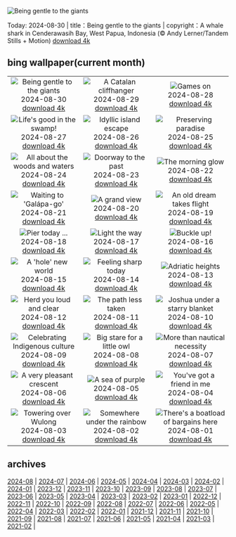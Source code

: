 ![Being gentle to the giants](https://cn.bing.com/th?id=OHR.WhaleSharkDay_EN-US8979838463_UHD.jpg&w=1000)

Today: 2024-08-30 | title：Being gentle to the giants | copyright：A whale shark in Cenderawasih Bay, West Papua, Indonesia (© Andy Lerner/Tandem Stills + Motion) [download 4k](https://cn.bing.com/th?id=OHR.WhaleSharkDay_EN-US8979838463_UHD.jpg)

## bing wallpaper(current month)

|  |  |  |
| :----: | :----: | :----: |
| ![Being gentle to the giants](https://cn.bing.com/th?id=OHR.WhaleSharkDay_EN-US8979838463_UHD.jpg&pid=hp&w=384&h=216&rs=1&c=4) <br/>2024-08-30 [download 4k](https://cn.bing.com/th?id=OHR.WhaleSharkDay_EN-US8979838463_UHD.jpg)| ![A Catalan cliffhanger](https://cn.bing.com/th?id=OHR.CastellfollitSpain_EN-US8880313790_UHD.jpg&pid=hp&w=384&h=216&rs=1&c=4) <br/>2024-08-29 [download 4k](https://cn.bing.com/th?id=OHR.CastellfollitSpain_EN-US8880313790_UHD.jpg)| ![Games on](https://cn.bing.com/th?id=OHR.ParalympicsParis_EN-US0355511969_UHD.jpg&pid=hp&w=384&h=216&rs=1&c=4) <br/>2024-08-28 [download 4k](https://cn.bing.com/th?id=OHR.ParalympicsParis_EN-US0355511969_UHD.jpg)|
| ![Life's good in the swamp!](https://cn.bing.com/th?id=OHR.YoungCaiman_EN-US8572688559_UHD.jpg&pid=hp&w=384&h=216&rs=1&c=4) <br/>2024-08-27 [download 4k](https://cn.bing.com/th?id=OHR.YoungCaiman_EN-US8572688559_UHD.jpg)| ![Idyllic island escape](https://cn.bing.com/th?id=OHR.PalmyraAtoll_EN-US8399787979_UHD.jpg&pid=hp&w=384&h=216&rs=1&c=4) <br/>2024-08-26 [download 4k](https://cn.bing.com/th?id=OHR.PalmyraAtoll_EN-US8399787979_UHD.jpg)| ![Preserving paradise](https://cn.bing.com/th?id=OHR.SwiftcurrentLake_EN-US8272209593_UHD.jpg&pid=hp&w=384&h=216&rs=1&c=4) <br/>2024-08-25 [download 4k](https://cn.bing.com/th?id=OHR.SwiftcurrentLake_EN-US8272209593_UHD.jpg)|
| ![All about the woods and waters](https://cn.bing.com/th?id=OHR.KatahdinWoods_EN-US8182768375_UHD.jpg&pid=hp&w=384&h=216&rs=1&c=4) <br/>2024-08-24 [download 4k](https://cn.bing.com/th?id=OHR.KatahdinWoods_EN-US8182768375_UHD.jpg)| ![Doorway to the past](https://cn.bing.com/th?id=OHR.PrasatPhanom_EN-US7990643175_UHD.jpg&pid=hp&w=384&h=216&rs=1&c=4) <br/>2024-08-23 [download 4k](https://cn.bing.com/th?id=OHR.PrasatPhanom_EN-US7990643175_UHD.jpg)| ![The morning glow](https://cn.bing.com/th?id=OHR.OceanCityMD_EN-US1389904046_UHD.jpg&pid=hp&w=384&h=216&rs=1&c=4) <br/>2024-08-22 [download 4k](https://cn.bing.com/th?id=OHR.OceanCityMD_EN-US1389904046_UHD.jpg)|
| ![Waiting to 'Galápa-go'](https://cn.bing.com/th?id=OHR.NazcaBooby_EN-US0971401791_UHD.jpg&pid=hp&w=384&h=216&rs=1&c=4) <br/>2024-08-21 [download 4k](https://cn.bing.com/th?id=OHR.NazcaBooby_EN-US0971401791_UHD.jpg)| ![A grand view](https://cn.bing.com/th?id=OHR.TetonSunrise_EN-US0849252457_UHD.jpg&pid=hp&w=384&h=216&rs=1&c=4) <br/>2024-08-20 [download 4k](https://cn.bing.com/th?id=OHR.TetonSunrise_EN-US0849252457_UHD.jpg)| ![An old dream takes flight](https://cn.bing.com/th?id=OHR.FlightMuseum_EN-US0151236175_UHD.jpg&pid=hp&w=384&h=216&rs=1&c=4) <br/>2024-08-19 [download 4k](https://cn.bing.com/th?id=OHR.FlightMuseum_EN-US0151236175_UHD.jpg)|
| ![Pier today ...](https://cn.bing.com/th?id=OHR.HuntingtonBeach_EN-US9892577517_UHD.jpg&pid=hp&w=384&h=216&rs=1&c=4) <br/>2024-08-18 [download 4k](https://cn.bing.com/th?id=OHR.HuntingtonBeach_EN-US9892577517_UHD.jpg)| ![Light the way](https://cn.bing.com/th?id=OHR.AlfanzinaLighthouse_EN-US9545750672_UHD.jpg&pid=hp&w=384&h=216&rs=1&c=4) <br/>2024-08-17 [download 4k](https://cn.bing.com/th?id=OHR.AlfanzinaLighthouse_EN-US9545750672_UHD.jpg)| ![Buckle up!](https://cn.bing.com/th?id=OHR.JapanRollerCoaster_EN-US9463845683_UHD.jpg&pid=hp&w=384&h=216&rs=1&c=4) <br/>2024-08-16 [download 4k](https://cn.bing.com/th?id=OHR.JapanRollerCoaster_EN-US9463845683_UHD.jpg)|
| ![A 'hole' new world](https://cn.bing.com/th?id=OHR.HangCave_EN-US9374263509_UHD.jpg&pid=hp&w=384&h=216&rs=1&c=4) <br/>2024-08-15 [download 4k](https://cn.bing.com/th?id=OHR.HangCave_EN-US9374263509_UHD.jpg)| ![Feeling sharp today](https://cn.bing.com/th?id=OHR.WatarrkaLizard_EN-US2106702347_UHD.jpg&pid=hp&w=384&h=216&rs=1&c=4) <br/>2024-08-14 [download 4k](https://cn.bing.com/th?id=OHR.WatarrkaLizard_EN-US2106702347_UHD.jpg)| ![Adriatic heights](https://cn.bing.com/th?id=OHR.DugiOtokCroatia_EN-US1981524043_UHD.jpg&pid=hp&w=384&h=216&rs=1&c=4) <br/>2024-08-13 [download 4k](https://cn.bing.com/th?id=OHR.DugiOtokCroatia_EN-US1981524043_UHD.jpg)|
| ![Herd you loud and clear](https://cn.bing.com/th?id=OHR.ElephantsAmboseli_EN-US1913542949_UHD.jpg&pid=hp&w=384&h=216&rs=1&c=4) <br/>2024-08-12 [download 4k](https://cn.bing.com/th?id=OHR.ElephantsAmboseli_EN-US1913542949_UHD.jpg)| ![The path less taken](https://cn.bing.com/th?id=OHR.TofinoVancouver_EN-US1466348668_UHD.jpg&pid=hp&w=384&h=216&rs=1&c=4) <br/>2024-08-11 [download 4k](https://cn.bing.com/th?id=OHR.TofinoVancouver_EN-US1466348668_UHD.jpg)| ![Joshua under a starry blanket](https://cn.bing.com/th?id=OHR.JoshuaTreeNP_EN-US1399159741_UHD.jpg&pid=hp&w=384&h=216&rs=1&c=4) <br/>2024-08-10 [download 4k](https://cn.bing.com/th?id=OHR.JoshuaTreeNP_EN-US1399159741_UHD.jpg)|
| ![Celebrating Indigenous culture](https://cn.bing.com/th?id=OHR.IncaRuinPeru_EN-US1209778539_UHD.jpg&pid=hp&w=384&h=216&rs=1&c=4) <br/>2024-08-09 [download 4k](https://cn.bing.com/th?id=OHR.IncaRuinPeru_EN-US1209778539_UHD.jpg)| ![Big stare for a little owl](https://cn.bing.com/th?id=OHR.SpottedOwlet_EN-US7339417169_UHD.jpg&pid=hp&w=384&h=216&rs=1&c=4) <br/>2024-08-08 [download 4k](https://cn.bing.com/th?id=OHR.SpottedOwlet_EN-US7339417169_UHD.jpg)| ![More than nautical necessity](https://cn.bing.com/th?id=OHR.MichiganLighthouse_EN-US2082743301_UHD.jpg&pid=hp&w=384&h=216&rs=1&c=4) <br/>2024-08-07 [download 4k](https://cn.bing.com/th?id=OHR.MichiganLighthouse_EN-US2082743301_UHD.jpg)|
| ![A very pleasant crescent](https://cn.bing.com/th?id=OHR.MolokiniHawaii_EN-US7128254175_UHD.jpg&pid=hp&w=384&h=216&rs=1&c=4) <br/>2024-08-06 [download 4k](https://cn.bing.com/th?id=OHR.MolokiniHawaii_EN-US7128254175_UHD.jpg)| ![A sea of purple](https://cn.bing.com/th?id=OHR.HertfordshireLavender_EN-US6911884438_UHD.jpg&pid=hp&w=384&h=216&rs=1&c=4) <br/>2024-08-05 [download 4k](https://cn.bing.com/th?id=OHR.HertfordshireLavender_EN-US6911884438_UHD.jpg)| ![You've got a friend in me](https://cn.bing.com/th?id=OHR.ImpalaOxpecker_EN-US6835989068_UHD.jpg&pid=hp&w=384&h=216&rs=1&c=4) <br/>2024-08-04 [download 4k](https://cn.bing.com/th?id=OHR.ImpalaOxpecker_EN-US6835989068_UHD.jpg)|
| ![Towering over Wulong](https://cn.bing.com/th?id=OHR.WulongKarst_EN-US6752358338_UHD.jpg&pid=hp&w=384&h=216&rs=1&c=4) <br/>2024-08-03 [download 4k](https://cn.bing.com/th?id=OHR.WulongKarst_EN-US6752358338_UHD.jpg)| ![Somewhere under the rainbow](https://cn.bing.com/th?id=OHR.TrunkBay_EN-US6585719799_UHD.jpg&pid=hp&w=384&h=216&rs=1&c=4) <br/>2024-08-02 [download 4k](https://cn.bing.com/th?id=OHR.TrunkBay_EN-US6585719799_UHD.jpg)| ![There's a boatload of bargains here](https://cn.bing.com/th?id=OHR.KaptaiLake_EN-US6490685268_UHD.jpg&pid=hp&w=384&h=216&rs=1&c=4) <br/>2024-08-01 [download 4k](https://cn.bing.com/th?id=OHR.KaptaiLake_EN-US6490685268_UHD.jpg)|

## archives

[2024-08](./archives/en-US/2024-08.md) | [2024-07](./archives/en-US/2024-07.md) | [2024-06](./archives/en-US/2024-06.md) | [2024-05](./archives/en-US/2024-05.md) | [2024-04](./archives/en-US/2024-04.md) | [2024-03](./archives/en-US/2024-03.md) | [2024-02](./archives/en-US/2024-02.md) | [2024-01](./archives/en-US/2024-01.md) |
[2023-12](./archives/en-US/2023-12.md) | [2023-11](./archives/en-US/2023-11.md) | [2023-10](./archives/en-US/2023-10.md) | [2023-09](./archives/en-US/2023-09.md) | [2023-08](./archives/en-US/2023-08.md) | [2023-07](./archives/en-US/2023-07.md) | [2023-06](./archives/en-US/2023-06.md) | [2023-05](./archives/en-US/2023-05.md) |
[2023-04](./archives/en-US/2023-04.md) | [2023-03](./archives/en-US/2023-03.md) | [2023-02](./archives/en-US/2023-02.md) | [2023-01](./archives/en-US/2023-01.md) | [2022-12](./archives/en-US/2022-12.md) | [2022-11](./archives/en-US/2022-11.md) | [2022-10](./archives/en-US/2022-10.md) | [2022-09](./archives/en-US/2022-09.md) |
[2022-08](./archives/en-US/2022-08.md) | [2022-07](./archives/en-US/2022-07.md) | [2022-06](./archives/en-US/2022-06.md) | [2022-05](./archives/en-US/2022-05.md) | [2022-04](./archives/en-US/2022-04.md) | [2022-03](./archives/en-US/2022-03.md) | [2022-02](./archives/en-US/2022-02.md) | [2022-01](./archives/en-US/2022-01.md) |
[2021-12](./archives/en-US/2021-12.md) | [2021-11](./archives/en-US/2021-11.md) | [2021-10](./archives/en-US/2021-10.md) | [2021-09](./archives/en-US/2021-09.md) | [2021-08](./archives/en-US/2021-08.md) | [2021-07](./archives/en-US/2021-07.md) | [2021-06](./archives/en-US/2021-06.md) | [2021-05](./archives/en-US/2021-05.md) |
[2021-04](./archives/en-US/2021-04.md) | [2021-03](./archives/en-US/2021-03.md) | [2021-02](./archives/en-US/2021-02.md) |
